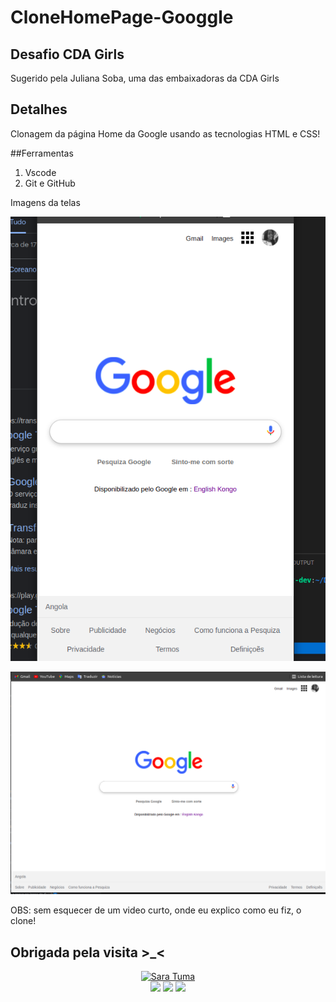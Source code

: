 # CloneHomePage-Googgle
## Desafio CDA Girls

Sugerido pela Juliana Soba, uma das embaixadoras da CDA Girls

## Detalhes
Clonagem da página Home da Google usando as tecnologias HTML e CSS!

##Ferramentas
1. Vscode
2. Git e GitHub

Imagens da telas

![Tela mobile](./images/tela1.png)

![Tela Desktop](./images/tela2.png)


OBS: sem esquecer de um video curto, onde eu explico como eu fiz, o clone!


## Obrigada pela visita >_<

<div align="center">
<a href="https://github.com/SaraTuma"><img height="200" width="200" src="https://github.com/SaraTuma.png" alt="Sara Tuma"></a>
</div>
<div align="center"> 
  <a href = "mailto:saradavidtuma07@gmail.com"><img src="https://img.shields.io/badge/-Gmail-%23333?style=for-the-badge&logo=gmail&logoColor=white" target="_blank"></a>
  <a href="https://web.facebook.com/Dev-JavaScript-237918328176401" target="_blank"><img src="https://img.shields.io/badge/-Facebook-%230077B5?style=for-the-badge&logo=facebook&logoColor=white" target="_blank"></a> 
  <a href="https://www.linkedin.com/in/sara-david-tuma-9186911ba" target="_blank"><img src="https://img.shields.io/badge/-LinkedIn-%230077B5?style=for-the-badge&logo=linkedin&logoColor=white" target="_blank"></a> 
